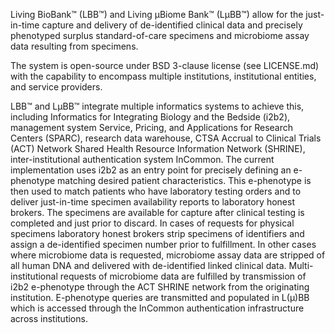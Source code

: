 Living BioBank™ (LBB™) and Living µBiome Bank™ (LµBB™) allow for the just-in-time capture and delivery of de-identified clinical data and precisely phenotyped surplus standard-of-care specimens and microbiome assay data resulting from specimens. 


The system is open-source under BSD 3-clause license (see LICENSE.md) with the capability to encompass multiple institutions, institutional entities, and service providers.

LBB™ and LµBB™ integrate multiple informatics systems to achieve this, including Informatics for Integrating Biology and the Bedside (i2b2), management system Service, Pricing, and Applications for Research Centers (SPARC), research data warehouse, CTSA Accrual to Clinical Trials (ACT) Network Shared Health Resource Information Network (SHRINE), inter-institutional authentication system InCommon. The current implementation uses i2b2 as an entry point for precisely defining an e-phenotype matching desired patient characteristics. This e-phenotype is then used to match patients who have laboratory testing orders and to deliver just-in-time specimen availability reports to laboratory honest brokers. The specimens are available for capture after clinical testing is completed and just prior to discard. In cases of requests for physical specimens laboratory honest brokers strip specimens of identifiers and assign a de-identified specimen number prior to fulfillment. In other cases where microbiome data is requested, microbiome assay data are stripped of all human DNA and delivered with de-identified linked clinical data. Multi-institutional requests of microbiome data are fulfilled by transmission of i2b2 e-phenotype through the ACT SHRINE network from the originating institution. E-phenotype queries are transmitted and populated in L(µ)BB which is accessed through the InCommon authentication infrastructure across institutions.